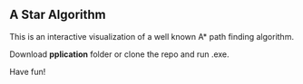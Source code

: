 ## A Star Algorithm

This is an interactive visualization of a well known A* path finding algorithm.

Download **pplication** folder or clone the repo and run .exe.

Have fun!
